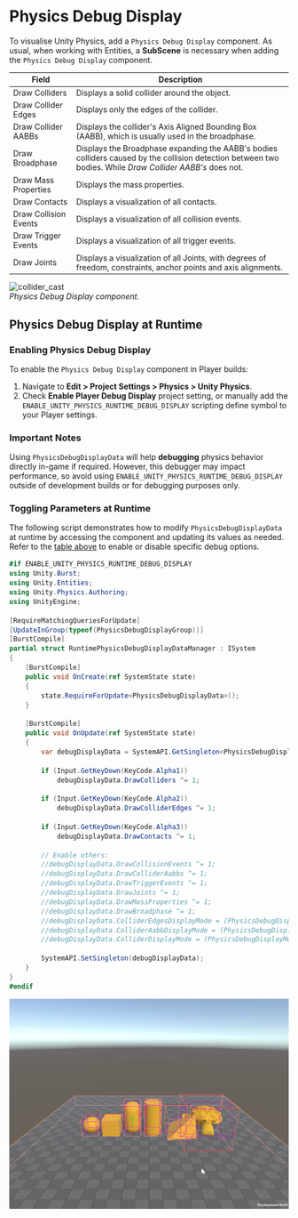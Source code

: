# Physics Debug Display

To visualise Unity Physics, add a `Physics Debug Display` component. As usual, when working with Entities, a **SubScene** is necessary when adding the `Physics Debug Display` component.


| Field                 | Description                                                                                                                                                |
|-----------------------|------------------------------------------------------------------------------------------------------------------------------------------------------------|
| Draw Colliders        | Displays a solid collider around the object.                                                                                                               |
| Draw Collider Edges   | Displays only the edges of the collider.                                                                                                                   |
| Draw Collider AABBs   | Displays the collider's Axis Aligned Bounding Box (AABB), which is usually used in the broadphase.                                                         |
| Draw Broadphase       | Displays the Broadphase expanding the AABB's bodies colliders caused by the collision detection between two bodies. While *Draw Collider AABB's* does not. |
| Draw Mass Properties  | Displays the mass properties.                                                                                                                              |
| Draw Contacts         | Displays a visualization of all contacts.                                                                                                                  |
| Draw Collision Events | Displays a visualization of all collision events.                                                                                                          |
| Draw Trigger Events   | Displays a visualization of all trigger events.                                                                                                            |
| Draw Joints           | Displays a visualization of all Joints, with degrees of freedom, constraints, anchor points and axis alignments.                                           |

![collider_cast](images/physics-debug-display.png)<br/>_Physics Debug Display component._


## Physics Debug Display at Runtime

### Enabling Physics Debug Display
To enable the `Physics Debug Display` component in Player builds:

1. Navigate to **Edit > Project Settings > Physics > Unity Physics**.
2. Check **Enable Player Debug Display** project setting, or manually add the `ENABLE_UNITY_PHYSICS_RUNTIME_DEBUG_DISPLAY` scripting define symbol to your Player settings.

### Important Notes

Using `PhysicsDebugDisplayData` will help **debugging** physics behavior directly in-game if required. However, this debugger may impact performance, so avoid using `ENABLE_UNITY_PHYSICS_RUNTIME_DEBUG_DISPLAY` outside of development builds or for debugging purposes only.

### Toggling Parameters at Runtime

The following script demonstrates how to modify `PhysicsDebugDisplayData` at runtime by accessing the component and updating its values as needed. Refer to the [table above](#physics-debug-display) to enable or disable specific debug options.

```csharp
#if ENABLE_UNITY_PHYSICS_RUNTIME_DEBUG_DISPLAY
using Unity.Burst;
using Unity.Entities;
using Unity.Physics.Authoring;
using UnityEngine;

[RequireMatchingQueriesForUpdate]
[UpdateInGroup(typeof(PhysicsDebugDisplayGroup))]
[BurstCompile]
partial struct RuntimePhysicsDebugDisplayDataManager : ISystem
{
    [BurstCompile]
    public void OnCreate(ref SystemState state)
    {
        state.RequireForUpdate<PhysicsDebugDisplayData>();
    }

    [BurstCompile]
    public void OnUpdate(ref SystemState state)
    {
        var debugDisplayData = SystemAPI.GetSingleton<PhysicsDebugDisplayData>();

        if (Input.GetKeyDown(KeyCode.Alpha1))
            debugDisplayData.DrawColliders ^= 1;
        
        if (Input.GetKeyDown(KeyCode.Alpha2))
            debugDisplayData.DrawColliderEdges ^= 1;
        
        if (Input.GetKeyDown(KeyCode.Alpha3))
            debugDisplayData.DrawContacts ^= 1;

        // Enable others:
        //debugDisplayData.DrawCollisionEvents ^= 1;
        //debugDisplayData.DrawColliderAabbs ^= 1;
        //debugDisplayData.DrawTriggerEvents ^= 1;
        //debugDisplayData.DrawJoints ^= 1;
        //debugDisplayData.DrawMassProperties ^= 1;
        //debugDisplayData.DrawBroadphase ^= 1;
        //debugDisplayData.ColliderEdgesDisplayMode = (PhysicsDebugDisplayMode)((byte)debugDisplayData.ColliderEdgesDisplayMode ^ 1);
        //debugDisplayData.ColliderAabbDisplayMode = (PhysicsDebugDisplayMode)((byte)debugDisplayData.ColliderAabbDisplayMode ^ 1);
        //debugDisplayData.ColliderDisplayMode = (PhysicsDebugDisplayMode)((byte)debugDisplayData.ColliderDisplayMode ^ 1);
        
        SystemAPI.SetSingleton(debugDisplayData);
    }
}
#endif
```

![demo_code](images/component-debug-display.gif)